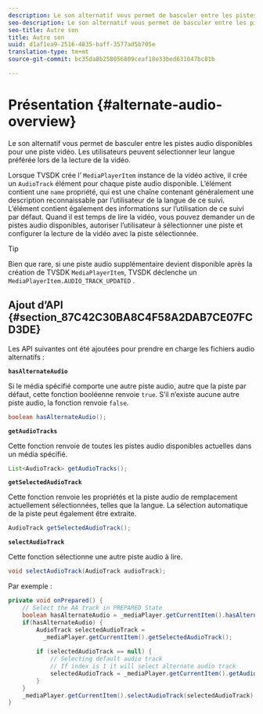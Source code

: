 ```yaml
---
description: Le son alternatif vous permet de basculer entre les pistes audio disponibles pour une piste vidéo. Les utilisateurs peuvent sélectionner leur langue préférée lors de la lecture de la vidéo.
seo-description: Le son alternatif vous permet de basculer entre les pistes audio disponibles pour une piste vidéo. Les utilisateurs peuvent sélectionner leur langue préférée lors de la lecture de la vidéo.
seo-title: Autre son
title: Autre son
uuid: d1af1ea9-2516-4835-baff-3577ad5b705e
translation-type: tm+mt
source-git-commit: bc35da8b258056809ceaf18e33bed631047bc81b

---
```



# Présentation {#alternate-audio-overview}

Le son alternatif vous permet de basculer entre les pistes audio disponibles pour une piste vidéo. Les utilisateurs peuvent sélectionner leur langue préférée lors de la lecture de la vidéo.

<!--<a id="section_E4F9DC28A2944BD08B4190A7F98A8365"></a>-->

Lorsque TVSDK crée l’ `MediaPlayerItem` instance de la vidéo active, il crée un `AudioTrack` élément pour chaque piste audio disponible. L’élément contient une `name` propriété, qui est une chaîne contenant généralement une description reconnaissable par l’utilisateur de la langue de ce suivi. L’élément contient également des informations sur l’utilisation de ce suivi par défaut. Quand il est temps de lire la vidéo, vous pouvez demander un de pistes audio disponibles, autoriser l’utilisateur à sélectionner une piste et configurer la lecture de la vidéo avec la piste sélectionnée.

>[!TIP]
>
>Bien que rare, si une piste audio supplémentaire devient disponible après la création de TVSDK `MediaPlayerItem`, TVSDK déclenche un `MediaPlayerItem.AUDIO_TRACK_UPDATED` .

## Ajout d’API {#section_87C42C30BA8C4F58A2DAB7CE07FCD3DE}

Les API suivantes ont été ajoutées pour prendre en charge les fichiers audio alternatifs :

**`hasAlternateAudio`**

Si le média spécifié comporte une autre piste audio, autre que la piste par défaut, cette fonction booléenne renvoie `true`. S’il n’existe aucune autre piste audio, la fonction renvoie `false`.

```java
boolean hasAlternateAudio();
```

**`getAudioTracks`**

Cette fonction renvoie  de toutes les pistes audio disponibles actuelles dans un média spécifié.

```java
List<AudioTrack> getAudioTracks();
```

**`getSelectedAudioTrack`**

Cette fonction renvoie les propriétés et la piste audio de remplacement actuellement sélectionnées, telles que la langue. La sélection automatique de la piste peut également être extraite.

```java
AudioTrack getSelectedAudioTrack();
```

**`selectAudioTrack`**

Cette fonction sélectionne une autre piste audio à lire.

```java
void selectAudioTrack(AudioTrack audioTrack);
```

Par exemple :

```java
private void onPrepared() { 
    // Select the AA track in PREPARED State 
    boolean hasAlternateAudio = _mediaPlayer.getCurrentItem().hasAlternateAudio(); 
    if(hasAlternateAudio) { 
        AudioTrack selectedAudioTrack =  
          _mediaPlayer.getCurrentItem().getSelectedAudioTrack(); 
 
        if (selectedAudioTrack == null) {  
            // Selecting default audio track  
            // If index is 1 it will select alternate audio track  
            selectedAudioTrack = _mediaPlayer.getCurrentItem().getAudioTracks().get(0);  
        } 
    } 
    _mediaPlayer.getCurrentItem().selectAudioTrack(selectedAudioTrack); 
} 
```
